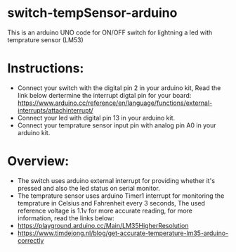 # switch-tempSensor-arduino

This is an arduino UNO code for ON/OFF switch for lightning a led with temprature sensor (LM53)

# Instructions:
- Connect your switch with the digital pin 2 in your arduino kit, Read the link below dertermine the interrupt digtal pin for your board: 
https://www.arduino.cc/reference/en/language/functions/external-interrupts/attachinterrupt/
- Connect your led with digital pin 13 in your arduino kit.
- Connect your temprature sensor input pin with analog pin A0 in your arduino kit.

# Overview:
- The switch uses arduino external interrupt for providing whether it's pressed and also the led status on serial monitor.
- The temprature sensor uses arduino Timer1 interrupt for monitoring the temprature in Celsius and Fahrenheit every 3 seconds, The used reference voltage is 1.1v for more accurate reading, for more information, read the links below:
- https://playground.arduino.cc/Main/LM35HigherResolution
- https://www.timdejong.nl/blog/get-accurate-temperature-lm35-arduino-correctly
